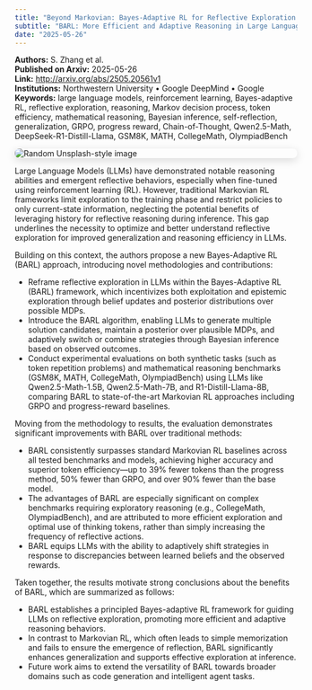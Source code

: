 ```yaml
---
title: "Beyond Markovian: Bayes-Adaptive RL for Reflective Exploration in LLMs"
subtitle: "BARL: More Efficient and Adaptive Reasoning in Large Language Models"
date: "2025-05-26"
---
```


**Authors:** S. Zhang et al.<br>
**Published on Arxiv:** 2025-05-26<br>
**Link:** <http://arxiv.org/abs/2505.20561v1><br>
**Institutions:** Northwestern University • Google DeepMind • Google<br>
**Keywords:** large language models, reinforcement learning, Bayes-adaptive RL, reflective exploration, reasoning, Markov decision process, token efficiency, mathematical reasoning, Bayesian inference, self-reflection, generalization, GRPO, progress reward, Chain-of-Thought, Qwen2.5-Math, DeepSeek-R1-Distill-Llama, GSM8K, MATH, CollegeMath, OlympiadBench

<img src="https://picsum.photos/id/491/300/200" 
alt="Random Unsplash-style image" 
style="display: block; margin-left: auto; margin-right: auto; border-radius:8px; margin-bottom:1em; box-shadow: 0 4px 16px rgba(0,0,0,0.15);">

<!-- Context -->

Large Language Models (LLMs) have demonstrated notable reasoning abilities and emergent reflective behaviors, especially when fine-tuned using reinforcement learning (RL). However, traditional Markovian RL frameworks limit exploration to the training phase and restrict policies to only current-state information, neglecting the potential benefits of leveraging history for reflective reasoning during inference. This gap underlines the necessity to optimize and better understand reflective exploration for improved generalization and reasoning efficiency in LLMs.

Building on this context, the authors propose a new Bayes-Adaptive RL (BARL) approach, introducing novel methodologies and contributions:

- Reframe reflective exploration in LLMs within the Bayes-Adaptive RL (BARL) framework, which incentivizes both exploitation and epistemic exploration through belief updates and posterior distributions over possible MDPs.
- Introduce the BARL algorithm, enabling LLMs to generate multiple solution candidates, maintain a posterior over plausible MDPs, and adaptively switch or combine strategies through Bayesian inference based on observed outcomes.
- Conduct experimental evaluations on both synthetic tasks (such as token repetition problems) and mathematical reasoning benchmarks (GSM8K, MATH, CollegeMath, OlympiadBench) using LLMs like Qwen2.5-Math-1.5B, Qwen2.5-Math-7B, and R1-Distill-Llama-8B, comparing BARL to state-of-the-art Markovian RL approaches including GRPO and progress-reward baselines.

Moving from the methodology to results, the evaluation demonstrates significant improvements with BARL over traditional methods:

- BARL consistently surpasses standard Markovian RL baselines across all tested benchmarks and models, achieving higher accuracy and superior token efficiency—up to 39% fewer tokens than the progress method, 50% fewer than GRPO, and over 90% fewer than the base model.
- The advantages of BARL are especially significant on complex benchmarks requiring exploratory reasoning (e.g., CollegeMath, OlympiadBench), and are attributed to more efficient exploration and optimal use of thinking tokens, rather than simply increasing the frequency of reflective actions.
- BARL equips LLMs with the ability to adaptively shift strategies in response to discrepancies between learned beliefs and the observed rewards.

Taken together, the results motivate strong conclusions about the benefits of BARL, which are summarized as follows:

- BARL establishes a principled Bayes-adaptive RL framework for guiding LLMs on reflective exploration, promoting more efficient and adaptive reasoning behaviors.
- In contrast to Markovian RL, which often leads to simple memorization and fails to ensure the emergence of reflection, BARL significantly enhances generalization and supports effective exploration at inference.
- Future work aims to extend the versatility of BARL towards broader domains such as code generation and intelligent agent tasks.
